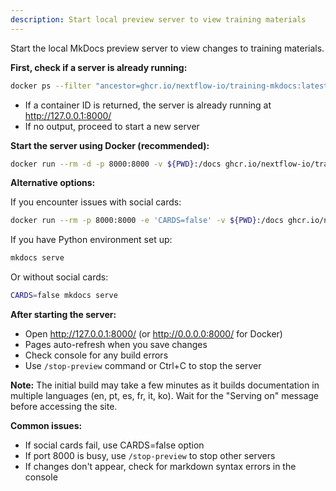 ```yaml
---
description: Start local preview server to view training materials
---
```


Start the local MkDocs preview server to view changes to training materials.

**First, check if a server is already running:**

```bash
docker ps --filter "ancestor=ghcr.io/nextflow-io/training-mkdocs:latest" --format "{{.ID}}"
```

- If a container ID is returned, the server is already running at http://127.0.0.1:8000/
- If no output, proceed to start a new server

**Start the server using Docker (recommended):**

```bash
docker run --rm -d -p 8000:8000 -v ${PWD}:/docs ghcr.io/nextflow-io/training-mkdocs:latest
```

**Alternative options:**

If you encounter issues with social cards:

```bash
docker run --rm -p 8000:8000 -e 'CARDS=false' -v ${PWD}:/docs ghcr.io/nextflow-io/training-mkdocs:latest
```

If you have Python environment set up:

```bash
mkdocs serve
```

Or without social cards:

```bash
CARDS=false mkdocs serve
```

**After starting the server:**

- Open http://127.0.0.1:8000/ (or http://0.0.0.0:8000/ for Docker)
- Pages auto-refresh when you save changes
- Check console for any build errors
- Use `/stop-preview` command or Ctrl+C to stop the server

**Note:** The initial build may take a few minutes as it builds documentation in multiple languages (en, pt, es, fr, it, ko). Wait for the "Serving on" message before accessing the site.

**Common issues:**

- If social cards fail, use CARDS=false option
- If port 8000 is busy, use `/stop-preview` to stop other servers
- If changes don't appear, check for markdown syntax errors in the console
